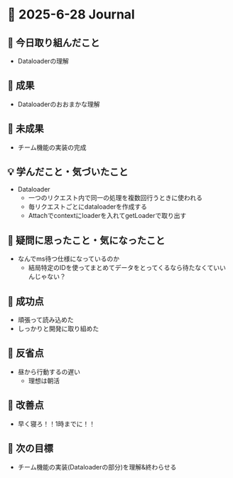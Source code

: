 # 📓 2025-6-28 Journal

## 🔨 今日取り組んだこと
- Dataloaderの理解

## 🎉 成果
- Dataloaderのおおまかな理解

## 🚧 未成果
- チーム機能の実装の完成

## 💡 学んだこと・気づいたこと
- Dataloader
  - 一つのリクエスト内で同一の処理を複数回行うときに使われる
  - 毎リクエストごとにdataloaderを作成する
  - Attachでcontextにloaderを入れてgetLoaderで取り出す

## 💭 疑問に思ったこと・気になったこと
- なんでms待つ仕様になっているのか
  - 結局特定のIDを使ってまとめてデータをとってくるなら待たなくていいんじゃない？

## 🏅 成功点
- 頑張って読み込めた
- しっかりと開発に取り組めた

## 🤔 反省点
- 昼から行動するの遅い
  - 理想は朝活

## 🔧 改善点
- 早く寝ろ！！1時までに！！

## 🚀 次の目標
- チーム機能の実装(Dataloaderの部分)を理解&終わらせる
